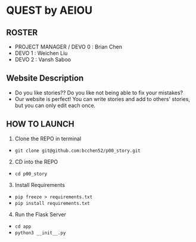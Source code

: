 # QUEST by AEIOU

## ROSTER
* PROJECT MANAGER / DEVO 0 : Brian Chen
* DEVO 1 : Weichen Liu
* DEVO 2 : Vansh Saboo

## Website Description
* Do you like stories?? Do you like not being able to fix your mistakes?
* Our website is perfect! You can write stories and add to others' stories, but you can only edit each once.

## HOW TO LAUNCH
1. Clone the REPO in terminal
* ```git clone git@github.com:bcchen52/p00_story.git```
2. CD into the REPO
* ```cd p00_story```
3. Install Requirements
* ```pip freeze > requirements.txt```
* ```pip install requirements.txt```
4. Run the Flask Server
* ```cd app```
* ```python3 __init__.py```
